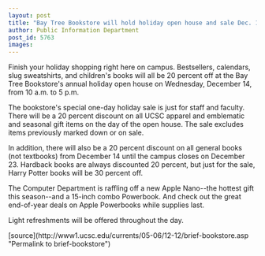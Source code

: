 ```yaml
---
layout: post
title: "Bay Tree Bookstore will hold holiday open house and sale Dec. 14"
author: Public Information Department
post_id: 5763
images:
---
```


<a name="content" id="content"></a>
<p>
  Finish your holiday shopping right here on campus. Bestsellers, calendars, slug sweatshirts, and children's books will all be 20 percent off at the Bay Tree Bookstore's annual holiday open house on Wednesday, December 14, from 10 a.m. to 5 p.m.
</p>
<p>
  The bookstore's special one-day holiday sale is just for staff and faculty. There will be a 20 percent discount on all UCSC apparel and emblematic and seasonal gift items on the day of the open house. The sale excludes items previously marked down or on sale.
</p>
<p>
  In addition, there will also be a 20 percent discount on all general books (not textbooks) from December 14 until the campus closes on December 23. Hardback books are always discounted 20 percent, but just for the sale, Harry Potter books will be 30 percent off.
</p>
<p>
  The Computer Department is raffling off a new Apple Nano--the hottest gift this season--and a 15-inch combo Powerbook. And check out the great end-of-year deals on Apple Powerbooks while supplies last.
</p>
<p>
  Light refreshments will be offered throughout the day.
</p>
[source](http://www1.ucsc.edu/currents/05-06/12-12/brief-bookstore.asp "Permalink to brief-bookstore")
